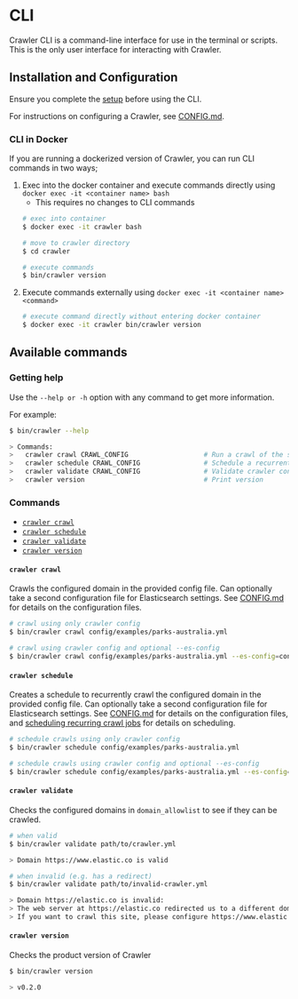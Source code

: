 # CLI

Crawler CLI is a command-line interface for use in the terminal or scripts.
This is the only user interface for interacting with Crawler.

## Installation and Configuration

Ensure you complete the [setup](../README.md#setup) before using the CLI.

For instructions on configuring a Crawler, see [CONFIG.md](./CONFIG.md).

### CLI in Docker

If you are running a dockerized version of Crawler, you can run CLI commands in two ways;

1. Exec into the docker container and execute commands directly using `docker exec -it <container name> bash`
    - This requires no changes to CLI commands
    ```bash
    # exec into container
    $ docker exec -it crawler bash
   
    # move to crawler directory
    $ cd crawler
    
    # execute commands
    $ bin/crawler version
    ```
2. Execute commands externally using `docker exec -it <container name> <command>`
    ```bash
    # execute command directly without entering docker container
    $ docker exec -it crawler bin/crawler version
    ```

## Available commands
### Getting help
Use the `--help or -h` option with any command to get more information.

For example:
```bash
$ bin/crawler --help

> Commands:
>   crawler crawl CRAWL_CONFIG                   # Run a crawl of the site
>   crawler schedule CRAWL_CONFIG                # Schedule a recurrent crawl of the site
>   crawler validate CRAWL_CONFIG                # Validate crawler configuration
>   crawler version                              # Print version
```

### Commands

- [`crawler crawl`](#crawler-crawl)
- [`crawler schedule`](#crawler-schedule)
- [`crawler validate`](#crawler-validate)
- [`crawler version`](#crawler-version)

#### `crawler crawl`

Crawls the configured domain in the provided config file.
Can optionally take a second configuration file for Elasticsearch settings.
See [CONFIG.md](./CONFIG.md) for details on the configuration files.

```bash
# crawl using only crawler config
$ bin/crawler crawl config/examples/parks-australia.yml
```

```bash
# crawl using crawler config and optional --es-config
$ bin/crawler crawl config/examples/parks-australia.yml --es-config=config/es.yml
```

#### `crawler schedule`

Creates a schedule to recurrently crawl the configured domain in the provided config file.
Can optionally take a second configuration file for Elasticsearch settings.
See [CONFIG.md](./CONFIG.md) for details on the configuration files, and [scheduling recurring crawl jobs](../README.md#scheduling-recurring-crawl-jobs) for details on scheduling.

```bash
# schedule crawls using only crawler config
$ bin/crawler schedule config/examples/parks-australia.yml
```

```bash
# schedule crawls using crawler config and optional --es-config
$ bin/crawler schedule config/examples/parks-australia.yml --es-config=config/es.yml
```

#### `crawler validate`

Checks the configured domains in `domain_allowlist` to see if they can be crawled.

```bash
# when valid
$ bin/crawler validate path/to/crawler.yml

> Domain https://www.elastic.co is valid
```

```bash
# when invalid (e.g. has a redirect)
$ bin/crawler validate path/to/invalid-crawler.yml

> Domain https://elastic.co is invalid:
> The web server at https://elastic.co redirected us to a different domain URL (https://www.elastic.co/).
> If you want to crawl this site, please configure https://www.elastic.co as one of the domains.
```

#### `crawler version`

Checks the product version of Crawler

```bash
$ bin/crawler version

> v0.2.0
```

